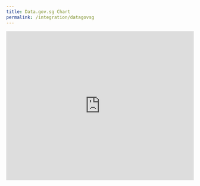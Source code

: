 ```yaml
---
title: Data.gov.sg Chart
permalink: /integration/datagovsg
---
```

<div>
	
<iframe width="100%" height="400" src="https://data.gov.sg/dataset/resident-population-by-ethnicity-gender-and-age-group/resource/d5d35678-cd15-4f43-b347-d671d1870655/view/0d92639a-d767-423a-b125-ef32148e3992" frameBorder="0"> </iframe>
	
</div>